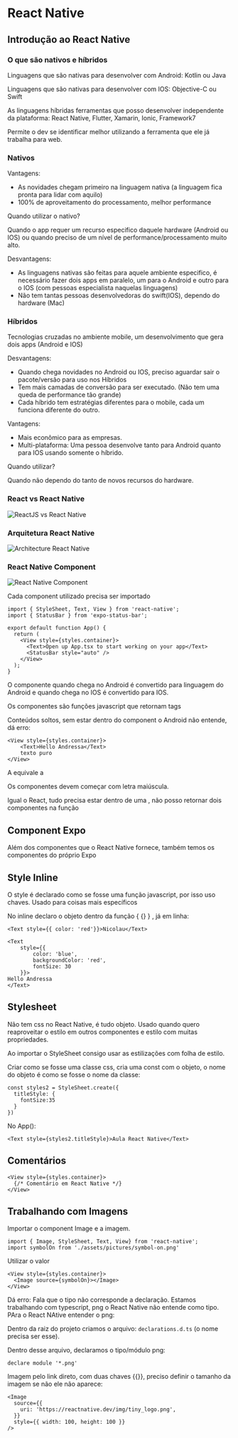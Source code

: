 # React Native

## Introdução ao React Native

### O que são nativos e híbridos

Linguagens que são nativas para desenvolver com Android: Kotlin ou Java

Linguagens que são nativas para desenvolver com IOS: Objective-C ou Swift

As linguagens híbridas ferramentas que posso desenvolver independente da plataforma: React Native, Flutter, Xamarin, Ionic, Framework7

Permite o dev se identificar melhor utilizando a ferramenta que ele já trabalha para web.

### Nativos

Vantagens: 

* As novidades chegam primeiro na linguagem nativa (a linguagem fica pronta para lidar com aquilo)
* 100% de aproveitamento do processamento, melhor performance

Quando utilizar o nativo?

Quando o app requer um recurso especifico daquele hardware (Android ou IOS) ou quando preciso de um nível de performance/processamento muito alto.

Desvantagens:

* As linguagens nativas são feitas para aquele ambiente especifico, é necessário fazer dois apps em paralelo, um para o Android e outro para o IOS (com pessoas especialista naquelas linguagens)
* Não tem tantas pessoas desenvolvedoras do swift(IOS), dependo do hardware (Mac)

### Híbridos

Tecnologias cruzadas no ambiente mobile, um desenvolvimento que gera dois apps (Android e IOS)

Desvantagens: 

* Quando chega novidades no Android ou IOS, preciso aguardar sair o pacote/versão para uso nos Híbridos
* Tem mais camadas de conversão para ser executado. (Não tem uma queda de performance tão grande)
* Cada híbrido tem estratégias diferentes para o mobile, cada um funciona diferente do outro.

Vantagens:

* Mais econômico para as empresas.
* Multi-plataforma: Uma pessoa desenvolve tanto para Android quanto para IOS usando somente o híbrido.

Quando utilizar?

Quando não dependo do tanto de novos recursos do hardware.

### React vs React Native

![ReactJS vs React Native](./tldraw/react-vs-reactNative.png)

### Arquitetura React Native

![Architecture React Native](./tldraw/react-native-new-architecture.png)

### React Native Component 

![React Native Component](./tldraw/react-native-jsx.png)

Cada component utilizado precisa ser importado

```
import { StyleSheet, Text, View } from 'react-native';
import { StatusBar } from 'expo-status-bar';

export default function App() {
  return (
    <View style={styles.container}>
      <Text>Open up App.tsx to start working on your app</Text>
      <StatusBar style="auto" />
    </View>
  );
}
```

O componente quando chega no Android é convertido para linguagem do Android e quando chega no IOS é convertido para IOS.

Os componentes são funções javascript que retornam tags

Conteúdos soltos, sem estar dentro do component o Android não entende, dá erro:

```
<View style={styles.container}>
    <Text>Hello Andressa</Text>
    texto puro
</View>
```

A <View> equivale a <div>

Os componentes devem começar com letra maiúscula.

Igual o React, tudo precisa estar dentro de uma <View>, não posso retornar dois componentes na função

## Component Expo

Além dos componentes que o React Native fornece, também temos os componentes do próprio Expo

## Style Inline

O style é declarado como se fosse uma função javascript, por isso uso chaves. Usado para coisas mais específicos

No inline declaro o objeto dentro da função { {} } , já em linha:

`<Text style={{ color: 'red'}}>Nicolau</Text>`

```
<Text 
    style={{
        color: 'blue', 
        backgroundColor: 'red',
        fontSize: 30
    }}>
Hello Andressa
</Text>
```

## Stylesheet

Não tem css no React Native, é tudo objeto. Usado quando quero reaproveitar o estilo em outros componentes e estilo com muitas propriedades.

Ao importar o StyleSheet consigo usar as estilizações com folha de estilo. 

Criar como se fosse uma classe css, cria uma const com o objeto, o nome do objeto é como se fosse o nome da classe:

```
const styles2 = StyleSheet.create({
  titleStyle: {
    fontSize:35
  }
})
```

No App():

`<Text style={styles2.titleStyle}>Aula React Native</Text>`

## Comentários

```
<View style={styles.container}>
  {/* Comentário em React Native */}
</View>
```

## Trabalhando com Imagens

Importar o component Image e a imagem.

```
import { Image, StyleSheet, Text, View} from 'react-native';
import symbolOn from './assets/pictures/symbol-on.png'
```

Utilizar o valor

```
<View style={styles.container}>
  <Image source={symbolOn}></Image>
</View>
```

Dá erro: Fala que o tipo não corresponde a declaração. Estamos trabalhando com typescript, png o React Native não entende como tipo. PAra o React NAtive entender o png:

Dentro da raiz do projeto criamos o arquivo: `declarations.d.ts` (o nome precisa ser esse).

Dentro desse arquivo, declaramos o tipo/módulo png:

`declare module '*.png'`



Imagem pelo link direto, com duas chaves {{}}, preciso definir o tamanho da imagem se não ele não aparece:

```
<Image
  source={{
    uri: 'https://reactnative.dev/img/tiny_logo.png',
  }}
  style={{ width: 100, height: 100 }}
/>
```





